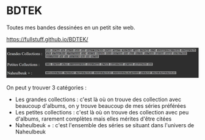 # BDTEK
Toutes mes bandes dessinées en un petit site web.

https://fullstuff.github.io/BDTEK/

![Les trois collections](menu.png "Les trois collections")

On peut y trouver 3 catégories :
- Les grandes collections : c'est là où on trouve des collection avec beaucoup d'albums, on y trouve beaucoup de mes séries préférées
- Les petites collections : c'est là où on trouve des collection avec peu d'albums, rarement complètes mais elles mérites d'être citées
- Naheulbeuk + : c'est l'ensemble des séries se situant dans l'univers de Naheulbeuk
